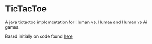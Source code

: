 # TicTacToe
A java tictactoe implementation for Human vs. Human and Human vs Ai games. 

Based initially on code found [here](http://www3.ntu.edu.sg/home/ehchua/programming/java/JavaGame_TicTacToe.html)